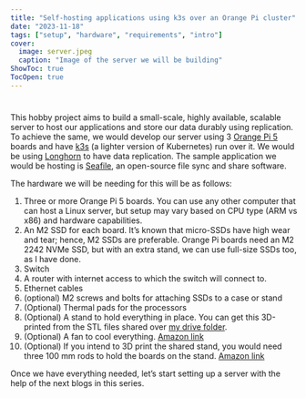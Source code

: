 ```yaml
---
title: "Self-hosting applications using k3s over an Orange Pi cluster"
date: "2023-11-18"
tags: ["setup", "hardware", "requirements", "intro"]
cover:
  image: server.jpeg
  caption: "Image of the server we will be building"
ShowToc: true
TocOpen: true
---
```


# 

This hobby project aims to build a small-scale, highly available, scalable server to host our applications and store our data durably using replication. To achieve the same, we would develop our server using 3 [Orange Pi 5](http://www.orangepi.org/html/hardWare/computerAndMicrocontrollers/details/Orange-Pi-5.html) boards and have [k3s](https://k3s.io/) (a lighter version of Kubernetes) run over it. We would be using [Longhorn](https://longhorn.io/) to have data replication. The sample application we would be hosting is [Seafile](https://www.seafile.com/), an open-source file sync and share software.

The hardware we will be needing for this will be as follows:

1. Three or more Orange Pi 5 boards. You can use any other computer that can host a Linux server, but setup may vary based on CPU type (ARM vs x86) and hardware capabilities.
2. An M2 SSD for each board. It’s known that micro-SSDs have high wear and tear; hence, M2 SSDs are preferable. Orange Pi boards need an M2 2242 NVMe SSD, but with an extra stand, we can use full-size SSDs too, as I have done. 
3. Switch
4. A router with internet access to which the switch will connect to.
5. Ethernet cables
6. (optional) M2 screws and bolts for attaching SSDs to a case or stand
7. (Optional) Thermal pads for the processors
8. (Optional) A stand to hold everything in place. You can get this 3D-printed from the STL files shared over [my drive folder](https://drive.google.com/drive/folders/1KmHGGpFbg1ewYMAAfnITalnCGhliis4d?usp=drive_link).
9. (Optional) A fan to cool everything. [Amazon link](https://a.co/d/goxG4lU)
10. (Optional) If you intend to 3D print the shared stand, you would need three 100 mm rods to hold the boards on the stand. [Amazon link](https://a.co/d/0HeK35E)

Once we have everything needed, let’s start setting up a server with the help of the next blogs in this series.